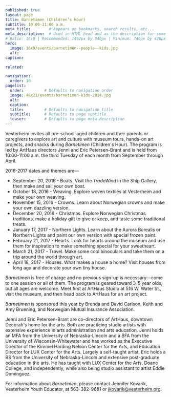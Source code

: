 ```yaml
---
published: true
layout: page
title: Barnetimen (Children’s Hour)
subtitle: 10:00-11:00 a.m.
meta_title:        # Appears on bookmarks, search results, etc...
meta_description:  # Used in HTML head and as the description for some search engines
# Ratio: 16:9 | Recommended: 1492px by 840px | Minimum: 746px by 420px
hero:
  image: 16x9/events/barnetimen--people--kids.jpg
  alt: 
caption: 

related:

navigation:
  order: 10
pagelist:
  order:         # Defaults to navigation order
  image: 46x21/events/barnetimen-kids-2014.jpg
  alt: 
  caption:
  title:         # Defaults to navigation title
  subtitle:      # Defaults to page subtitle
  teaser:        # Defaults to page meta-description  
---
```

Vesterheim invites all pre-school-aged children and their parents or caregivers to explore art and culture with museum tours, hands-on art projects, and snacks during _Barnetimen_ (Children's Hour). The program is led by ArtHaus directors Jenni and Eric Petersen-Brant and is held from 10:00-11:00 a.m. the third Tuesday of each month from September through April. 

2016-2017 dates and themes are—

* September 20, 2016 - Boats. Visit the _TradeWind_ in the Ship Gallery, then make and sail your own boat.
* October 18, 2016 - Weaving. Explore woven textiles at Vesterheim and make your own weaving.
* November 15, 2016 - Crowns. Learn about Norwegian crowns and make your own dazzling version.
* December 20, 2016 - Christmas. Explore Norwegian Christmas traditions, make a holiday gift to give or keep, and taste some traditional treats.
* January 17, 2017 - Northern Lights. Learn about the Aurora Borealis or Northern Lights and paint our own version with special frozen paint. 
* February 21, 2017 - Hearts. Look for hearts around the museum and use them for inspiration to make something special for your sweetheart. 
* March 21, 2017 - Travel. Make some cool binoculars and take them on a trip around the world through art.  
* April 18, 2017 - Houses. What makes a house a home? Visit houses from long ago and decorate your own tiny house.

_Barnetimen_ is free of charge and no previous sign-up is necessary—come to one session or all of them. The program is geared toward 3-5 year olds, but all ages are welcome. Meet first at ArtHaus Studio at 516 W. Water St., visit the museum, and then head back to ArtHaus for an art project. 

_Barnetimen_ is sponsored this year by Brenda and David Carlson, Keith and Amy Bruening, and Norwegian Mutual Insurance Association.

Jenni and Eric Petersen-Brant are co-directors of ArtHaus, downtown Decorah's home for the arts. Both are practicing studio artists with extensive experience in arts administration and arts education. Jenni holds an MFA from the University of Nebraska-Lincoln and a BFA from the University of Wisconsin-Whitewater and has worked as the Executive Director of the Kimmel Harding Nelson Center for the Arts, and Education Director for LUX Center for the Arts. Largely a self-taught artist, Eric holds a BS from the University of Nebraska-Lincoln and extensive post-graduate education in the arts. He has taught with LUX Center for the Arts, Doane College, and independently, while also being studio assistant to artist Eddie Dominguez.

For information about _Barnetimen_, please contact Jennifer Kovarik, Vesterheim Youth Educator, at 563-382-9681 or [jkovarik@vesterheim.org](mailto:jkovarik@vesterheim.org). 